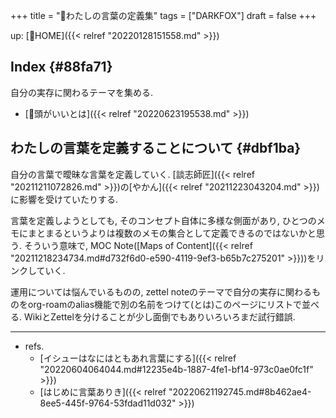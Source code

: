 +++
title = "🦊わたしの言葉の定義集"
tags = ["DARKFOX"]
draft = false
+++

up: [🦊HOME]({{< relref "20220128151558.md" >}})


## Index {#88fa71}

自分の実存に関わるテーマを集める.

-   [🤔頭がいいとは]({{< relref "20220623195538.md" >}})


## わたしの言葉を定義することについて {#dbf1ba}

自分の言葉で曖昧な言葉を定義していく. [談志師匠]({{< relref "20211211072826.md" >}})の[やかん]({{< relref "20211223043204.md" >}})に影響を受けていたりする.

言葉を定義しようとしても, そのコンセプト自体に多様な側面があり, ひとつのメモにまとまるというよりは複数のメモの集合として定義できるのではないかと思う. そういう意味で, MOC Note([Maps of Content]({{< relref "20211218234734.md#d732f6d0-e590-4119-9ef3-b65b7c275201" >}}))をリンクしていく.

運用については悩んでいるものの, zettel noteのテーマで自分の実存に関わるものをorg-roamのalias機能で別の名前をつけて(とは)このページにリストで並べる. WikiとZettelを分けることが少し面倒でもありいろいろまだ試行錯誤.

---

-   refs.
    -   [イシューはなにはともあれ言葉にする]({{< relref "20220604064044.md#12235e4b-1887-4fe1-bf14-973c0ae0fc1f" >}})
    -   [はじめに言葉ありき]({{< relref "20220621192745.md#8b462ae4-8ee5-445f-9764-53fdad11d032" >}})
